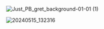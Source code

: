 ![Just_PB_gret_background-01-01 (1)](https://github.com/user-attachments/assets/222f6473-36e5-4faf-9d9d-e04bfa5b50be)

![20240515_132316](https://github.com/user-attachments/assets/eee43a1d-1c8b-470c-9686-1c4babd13868)
